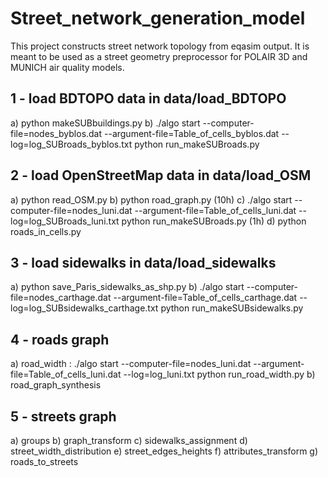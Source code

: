 # Street_network_generation_model

This project constructs street network topology from eqasim output.
It is meant to be used as a street geometry preprocessor for POLAIR 3D and MUNICH air quality models.

## 1 - load BDTOPO data in data/load_BDTOPO
a) python makeSUBbuildings.py
b) ./algo start --computer-file=nodes_byblos.dat --argument-file=Table_of_cells_byblos.dat --log=log_SUBroads_byblos.txt python run_makeSUBroads.py

## 2 - load OpenStreetMap data in data/load_OSM
a) python read_OSM.py
b) python road_graph.py (10h)
c) ./algo start --computer-file=nodes_luni.dat --argument-file=Table_of_cells_luni.dat --log=log_SUBroads_luni.txt python run_makeSUBroads.py (1h)
d) python roads_in_cells.py

## 3 - load sidewalks in data/load_sidewalks
a) python save_Paris_sidewalks_as_shp.py
b) ./algo start --computer-file=nodes_carthage.dat --argument-file=Table_of_cells_carthage.dat --log=log_SUBsidewalks_carthage.txt python run_makeSUBsidewalks.py

## 4 - roads graph
a) road_width :
./algo start --computer-file=nodes_luni.dat --argument-file=Table_of_cells_luni.dat --log=log_luni.txt python run_road_width.py
b) road_graph_synthesis

## 5 - streets graph
a) groups
b) graph_transform
c) sidewalks_assignment
d) street_width_distribution
e) street_edges_heights
f) attributes_transform
g) roads_to_streets
